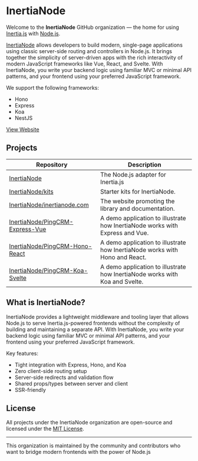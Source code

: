 # InertiaNode

Welcome to the **InertiaNode** GitHub organization — the home for using [Inertia.js](https://inertiajs.com/) with [Node.js](https://nodejs.org/).

[InertiaNode](https://github.com/InertiaNode/adapter) allows developers to build modern, single-page applications using classic server-side routing and controllers in Node.js. It brings together the simplicity of server-driven apps with the rich interactivity of modern JavaScript frameworks like Vue, React, and Svelte. With InertiaNode, you write your backend logic using familiar MVC or minimal API patterns, and your frontend using your preferred JavaScript framework.

We support the following frameworks:
- Hono
- Express
- Koa
- NestJS

[View Website](https://inertianode.com)

## Projects

| Repository | Description |
|------------|-------------|
| [InertiaNode](https://github.com/InertiaNode/adapter) | The Node.js adapter for Inertia.js  |
| [InertiaNode/kits](https://github.com/InertiaNode/kits) | Starter kits for InertiaNode. |
| [InertiaNode/inertianode.com](https://github.com/InertiaNode/inertianode.com) | The website promoting the library and documentation. |
| [InertiaNode/PingCRM-Express-Vue](https://github.com/InertiaNode/PingCRM-Express-Vue) | A demo application to illustrate how InertiaNode works with Express and Vue. |
| [InertiaNode/PingCRM-Hono-React](https://github.com/InertiaNode/PingCRM-Hono-React) | A demo application to illustrate how InertiaNode works with Hono and React. |
| [InertiaNode/PingCRM-Koa-Svelte](https://github.com/InertiaNode/PingCRM-Koa-Svelte) | A demo application to illustrate how InertiaNode works with Koa and Svelte. |

<!-- | [InertiaNode/vite-plugin](https://github.com/InertiaNode/vite-plugin) | Vite Plugin for InertiaNode. | -->
## What is InertiaNode?

InertiaNode provides a lightweight middleware and tooling layer that allows Node.js to serve Inertia.js-powered frontends without the complexity of building and maintaining a separate API. With InertiaNode, you write your backend logic using familiar MVC or minimal API patterns, and your frontend using your preferred JavaScript framework.

Key features:

- Tight integration with Express, Hono, and Koa
- Zero client-side routing setup
- Server-side redirects and validation flow
- Shared props/types between server and client
- SSR-friendly

## License

All projects under the InertiaNode organization are open-source and licensed under the [MIT License](https://opensource.org/licenses/MIT).

---

This organization is maintained by the community and contributors who want to bridge modern frontends with the power of Node.js
